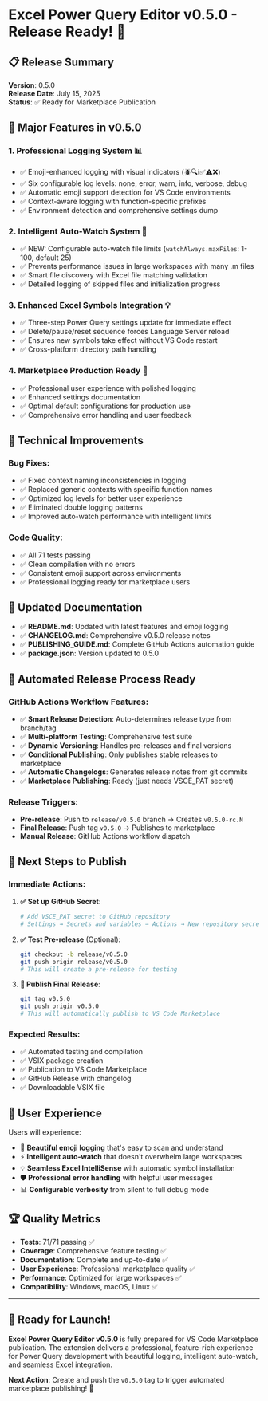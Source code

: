 # Excel Power Query Editor v0.5.0 - Release Ready! 🚀

## 📋 Release Summary

**Version**: 0.5.0  
**Release Date**: July 15, 2025  
**Status**: ✅ Ready for Marketplace Publication

## 🎯 Major Features in v0.5.0

### 1. **Professional Logging System** 📊
- ✅ Emoji-enhanced logging with visual indicators (🪲🔍ℹ️✅⚠️❌)
- ✅ Six configurable log levels: none, error, warn, info, verbose, debug
- ✅ Automatic emoji support detection for VS Code environments
- ✅ Context-aware logging with function-specific prefixes
- ✅ Environment detection and comprehensive settings dump

### 2. **Intelligent Auto-Watch System** 👀
- ✅ NEW: Configurable auto-watch file limits (`watchAlways.maxFiles`: 1-100, default 25)
- ✅ Prevents performance issues in large workspaces with many .m files
- ✅ Smart file discovery with Excel file matching validation
- ✅ Detailed logging of skipped files and initialization progress

### 3. **Enhanced Excel Symbols Integration** 💡
- ✅ Three-step Power Query settings update for immediate effect
- ✅ Delete/pause/reset sequence forces Language Server reload
- ✅ Ensures new symbols take effect without VS Code restart
- ✅ Cross-platform directory path handling

### 4. **Marketplace Production Ready** 🏪
- ✅ Professional user experience with polished logging
- ✅ Enhanced settings documentation
- ✅ Optimal default configurations for production use
- ✅ Comprehensive error handling and user feedback

## 🔧 Technical Improvements

### Bug Fixes:
- ✅ Fixed context naming inconsistencies in logging
- ✅ Replaced generic contexts with specific function names
- ✅ Optimized log levels for better user experience
- ✅ Eliminated double logging patterns
- ✅ Improved auto-watch performance with intelligent limits

### Code Quality:
- ✅ All 71 tests passing
- ✅ Clean compilation with no errors
- ✅ Consistent emoji support across environments
- ✅ Professional logging ready for marketplace users

## 📁 Updated Documentation

- ✅ **README.md**: Updated with latest features and emoji logging
- ✅ **CHANGELOG.md**: Comprehensive v0.5.0 release notes
- ✅ **PUBLISHING_GUIDE.md**: Complete GitHub Actions automation guide
- ✅ **package.json**: Version updated to 0.5.0

## 🚀 Automated Release Process Ready

### GitHub Actions Workflow Features:
- ✅ **Smart Release Detection**: Auto-determines release type from branch/tag
- ✅ **Multi-platform Testing**: Comprehensive test suite
- ✅ **Dynamic Versioning**: Handles pre-releases and final versions
- ✅ **Conditional Publishing**: Only publishes stable releases to marketplace
- ✅ **Automatic Changelogs**: Generates release notes from git commits
- ✅ **Marketplace Publishing**: Ready (just needs VSCE_PAT secret)

### Release Triggers:
- **Pre-release**: Push to `release/v0.5.0` branch → Creates `v0.5.0-rc.N`
- **Final Release**: Push tag `v0.5.0` → Publishes to marketplace
- **Manual Release**: GitHub Actions workflow dispatch

## 🎯 Next Steps to Publish

### Immediate Actions:

1. **✅ Set up GitHub Secret**:
   ```bash
   # Add VSCE_PAT secret to GitHub repository
   # Settings → Secrets and variables → Actions → New repository secret
   ```

2. **✅ Test Pre-release** (Optional):
   ```bash
   git checkout -b release/v0.5.0
   git push origin release/v0.5.0
   # This will create a pre-release for testing
   ```

3. **🚀 Publish Final Release**:
   ```bash
   git tag v0.5.0
   git push origin v0.5.0
   # This will automatically publish to VS Code Marketplace
   ```

### Expected Results:
- ✅ Automated testing and compilation
- ✅ VSIX package creation
- ✅ Publication to VS Code Marketplace
- ✅ GitHub Release with changelog
- ✅ Downloadable VSIX file

## 🎉 User Experience

Users will experience:
- 🎨 **Beautiful emoji logging** that's easy to scan and understand
- ⚡ **Intelligent auto-watch** that doesn't overwhelm large workspaces
- 💡 **Seamless Excel IntelliSense** with automatic symbol installation
- 🛡️ **Professional error handling** with helpful user messages
- 📊 **Configurable verbosity** from silent to full debug mode

## 🏆 Quality Metrics

- **Tests**: 71/71 passing ✅
- **Coverage**: Comprehensive feature testing ✅
- **Documentation**: Complete and up-to-date ✅
- **User Experience**: Professional marketplace quality ✅
- **Performance**: Optimized for large workspaces ✅
- **Compatibility**: Windows, macOS, Linux ✅

---

## 🚀 Ready for Launch!

**Excel Power Query Editor v0.5.0** is fully prepared for VS Code Marketplace publication. The extension delivers a professional, feature-rich experience for Power Query development with beautiful logging, intelligent auto-watch, and seamless Excel integration.

**Next Action**: Create and push the `v0.5.0` tag to trigger automated marketplace publishing! 🎯
